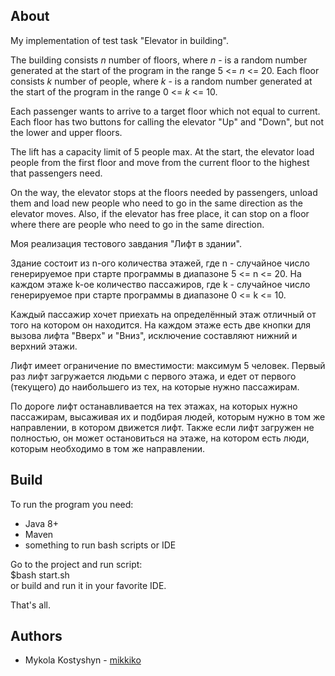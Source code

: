 ## About
My implementation of test task "Elevator in building".  

The building consists *n* number of floors, where *n* - is a random number generated at the start of the program in the range 5 <= *n* <= 20.
Each floor consists *k* number of people, where *k* - is a random number generated at the start of the program in the range 0 <= *k* <= 10.

Each passenger wants to arrive to a target floor which not equal to current.
Each floor has two buttons for calling the elevator "Up" and "Down", but not the lower and upper floors.

The lift has a capacity limit of 5 people max.
At the start, the elevator load people from the first floor and move from the current floor to the highest that passengers need.

On the way, the elevator stops at the floors needed by passengers, unload them and load new people who need to go in the same direction as the elevator moves.
Also, if the elevator has free place, it can stop on a floor where there are people who need to go in the same direction.

Моя реализация тестового завдания "Лифт в здании".  

Здание состоит из n-ого количества этажей, где n - случайное число генерируемое при старте программы в диапазоне 5 <= n <= 20.
На каждом этаже k-ое количество пассажиров, где k - случайное число генерируемое при старте программы в диапазоне 0 <= k <= 10.

Каждый пассажир хочет приехать на определённый этаж отличный от того на котором он находится.
На каждом этаже есть две кнопки для вызова лифта "Вверх" и "Вниз", исключение составляют нижний и верхний этажи.

Лифт имеет ограничение по вместимости: максимум 5 человек.
Первый раз лифт загружается людьми с первого этажа, и едет от первого (текущего) до наибольшего из тех, на которые нужно пассажирам.

По дороге лифт останавливается на тех этажах, на которых нужно пассажирам, высаживая их и подбирая людей, которым нужно в том же направлении, в котором движется лифт.
Также если лифт загружен не полностью, он может остановиться на этаже, на котором есть люди, которым необходимо в том же направлении.



## Build
To run the program you need:
* Java 8+
* Maven
* something to run bash scripts or IDE

Go to the project and run script:  
$bash start.sh  
or build and run it in your favorite IDE.

That's all.

## Authors
* Mykola Kostyshyn - [mikkiko](https://github.com/mikkiko) 
